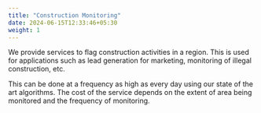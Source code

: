 ```yaml
---
title: "Construction Monitoring"
date: 2024-06-15T12:33:46+05:30
weight: 1
---
```


We provide services to flag construction activities in a region. This is used for applications such as lead generation for marketing, monitoring of illegal construction, etc.

This can be done at a frequency as high as every day using our state of the art algorithms. The cost of the service depends on the extent of area being monitored and the frequency of monitoring.